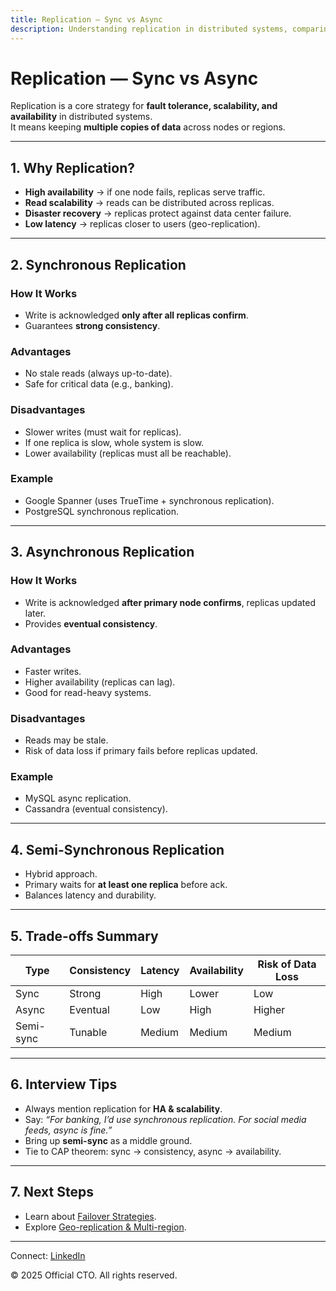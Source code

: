 ```yaml
---
title: Replication — Sync vs Async
description: Understanding replication in distributed systems, comparing synchronous vs asynchronous replication, trade-offs, and real-world examples.
---
```


# Replication — Sync vs Async

Replication is a core strategy for **fault tolerance, scalability, and availability** in distributed systems.  
It means keeping **multiple copies of data** across nodes or regions.

---

## 1. Why Replication?

- **High availability** → if one node fails, replicas serve traffic.  
- **Read scalability** → reads can be distributed across replicas.  
- **Disaster recovery** → replicas protect against data center failure.  
- **Low latency** → replicas closer to users (geo-replication).  

---

## 2. Synchronous Replication

### How It Works
- Write is acknowledged **only after all replicas confirm**.  
- Guarantees **strong consistency**.  

### Advantages
- No stale reads (always up-to-date).  
- Safe for critical data (e.g., banking).  

### Disadvantages
- Slower writes (must wait for replicas).  
- If one replica is slow, whole system is slow.  
- Lower availability (replicas must all be reachable).  

### Example
- Google Spanner (uses TrueTime + synchronous replication).  
- PostgreSQL synchronous replication.  

---

## 3. Asynchronous Replication

### How It Works
- Write is acknowledged **after primary node confirms**, replicas updated later.  
- Provides **eventual consistency**.  

### Advantages
- Faster writes.  
- Higher availability (replicas can lag).  
- Good for read-heavy systems.  

### Disadvantages
- Reads may be stale.  
- Risk of data loss if primary fails before replicas updated.  

### Example
- MySQL async replication.  
- Cassandra (eventual consistency).  

---

## 4. Semi-Synchronous Replication

- Hybrid approach.  
- Primary waits for **at least one replica** before ack.  
- Balances latency and durability.  

---

## 5. Trade-offs Summary

| Type             | Consistency   | Latency | Availability | Risk of Data Loss |
|------------------|---------------|---------|--------------|-------------------|
| Sync             | Strong        | High    | Lower        | Low               |
| Async            | Eventual      | Low     | High         | Higher            |
| Semi-sync        | Tunable       | Medium  | Medium       | Medium            |

---

## 6. Interview Tips

- Always mention replication for **HA & scalability**.  
- Say: *“For banking, I’d use synchronous replication. For social media feeds, async is fine.”*  
- Bring up **semi-sync** as a middle ground.  
- Tie to CAP theorem: sync → consistency, async → availability.  

---

## 7. Next Steps

- Learn about [Failover Strategies](/sections/hld/reliability/failover.md).  
- Explore [Geo-replication & Multi-region](/sections/hld/reliability/geo-replication.md).  

---

<footer>
  <p>Connect: <a href="https://www.linkedin.com/in/ravi-shankar-a725b0225/">LinkedIn</a></p>
  <p>&copy; 2025 Official CTO. All rights reserved.</p>
</footer>
